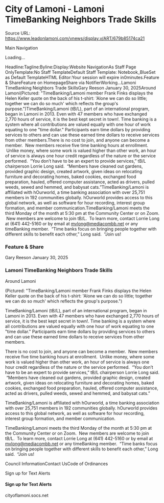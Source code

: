 # City of Lamoni - Lamoni TimeBanking Neighbors Trade Skills

Source URL: https://www.leadonlamoni.com/vnews/display.v/ART/679b85174ca21

Main Navigation

Loading...

Headline:Tagline:Byline:Display:Website NavigationAs Staff Page OnlyTemplate:No Staff TemplateDefault Staff Template: Notebook_BlueSet as Default TemplateHTML Editor:Your session will expire in0minutes.Feature & ShareFeature on HomepageShare via NotifierWorking...Lamoni TimeBanking Neighbors Trade SkillsGary Reeson January 30, 2025Around Lamoni(Pictured: "TimeBanking/Lamoni member Frank Finks displays the Helen Keller quote on the back of his t-shirt: 'Alone we can do so little; together we can do so much' which reflects the group's purpose.")TimeBanking/Lamoni (tB/L), part of an international program, began in Lamoni in 2013. Even with 47 members who have exchanged 2,770 hours of service, it is the best kept secret in town!. Time banking is a system where all contributions are valued equally with one hour of work equating to one "time dollar." Participants earn time dollars by providing services to others and can use these earned time dollars to receive services from other members.There is no cost to join, and anyone can become a member.  New members receive five time banking hours at enrollment.  Unlike money, where some work is valued higher than other work, an hour of service is always one hour credit regardless of the nature or the service performed.  “You don’t have to be an expert to provide services,” tB/L chairperson Lorrie Long said.  “Members have cleaned out gardens, provided graphic design, created artwork, given ideas on relocating furniture and decorating homes, baked cookies, exchanged food preparation, hauled, offered computer assistance, acted as drivers, pulled weeds, sewed and hemmed, and babysat cats.”TimeBanking/Lamoni is affiliated with hOurworld, a time banking association with over 25,751 members in 192 communities globally. hOurworld provides access to this global network, as well as software for hour recording, interest group formation, and member communication.TimeBanking/Lamoni meets the third Monday of the month at 5:30 pm at the Community Center or on Zoom.  New members are welcome to join tB/L.  To learn more, contact Lorrie Long at (641) 442-5160 or by email at mvlong@mediacombb.net or any timeBanking member.  “Time banks focus on bringing people together with different skills to benefit each other,” Long said.  “Join us!

### Feature & Share

Gary Reeson January 30, 2025

### Lamoni TimeBanking Neighbors Trade Skills

Around Lamoni

(Pictured: "TimeBanking/Lamoni member Frank Finks displays the Helen Keller quote on the back of his t-shirt: 'Alone we can do so little; together we can do so much' which reflects the group's purpose.")

TimeBanking/Lamoni (tB/L), part of an international program, began in Lamoni in 2013. Even with 47 members who have exchanged 2,770 hours of service, it is the best kept secret in town!. Time banking is a system where all contributions are valued equally with one hour of work equating to one "time dollar." Participants earn time dollars by providing services to others and can use these earned time dollars to receive services from other members.

There is no cost to join, and anyone can become a member.  New members receive five time banking hours at enrollment.  Unlike money, where some work is valued higher than other work, an hour of service is always one hour credit regardless of the nature or the service performed.  “You don’t have to be an expert to provide services,” tB/L chairperson Lorrie Long said.  “Members have cleaned out gardens, provided graphic design, created artwork, given ideas on relocating furniture and decorating homes, baked cookies, exchanged food preparation, hauled, offered computer assistance, acted as drivers, pulled weeds, sewed and hemmed, and babysat cats.”

TimeBanking/Lamoni is affiliated with hOurworld, a time banking association with over 25,751 members in 192 communities globally. hOurworld provides access to this global network, as well as software for hour recording, interest group formation, and member communication.

TimeBanking/Lamoni meets the third Monday of the month at 5:30 pm at the Community Center or on Zoom.  New members are welcome to join tB/L.  To learn more, contact Lorrie Long at (641) 442-5160 or by email at mvlong@mediacombb.net or any timeBanking member.  “Time banks focus on bringing people together with different skills to benefit each other,” Long said.  “Join us!

Council InformationContact UsCode of Ordinances

Sign up for Text Alerts

#### Sign up for Text Alerts

cityoflamoni.socs.net


